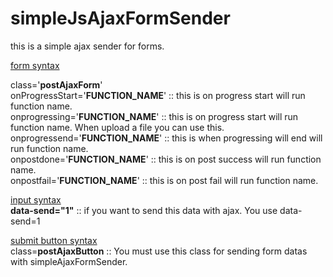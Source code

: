# simpleJsAjaxFormSender
this is a simple ajax sender for forms.

<a href=#>form syntax</a>

class='__postAjaxForm__'   
    onProgressStart='__FUNCTION_NAME__'     :: this is on progress start will run function name.  
    onprogressing='__FUNCTION_NAME__'     :: this is on progress start will run function name.  When upload a file you can use this.  
    onprogressend='__FUNCTION_NAME__'  :: this is when progressing will end will run function name.  
    onpostdone='__FUNCTION_NAME__'     :: this is on post success will run function name.  
    onpostfail='__FUNCTION_NAME__'     :: this is on post fail will run function name.  

<a href=#>input syntax</a>  
    __data-send="1"__ ::   if you want to send this data with ajax. You use data-send=1

<a href=#>submit button syntax</a>  
    class=__postAjaxButton__   :: You must use this class for sending form datas with simpleAjaxFormSender.







